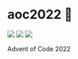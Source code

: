 # aoc2022 🎄

![](https://img.shields.io/badge/day%20📅-13-blue)
![](https://img.shields.io/badge/stars%20⭐-8-yellow)
![](https://img.shields.io/badge/days%20completed-4-red)

Advent of Code 2022
